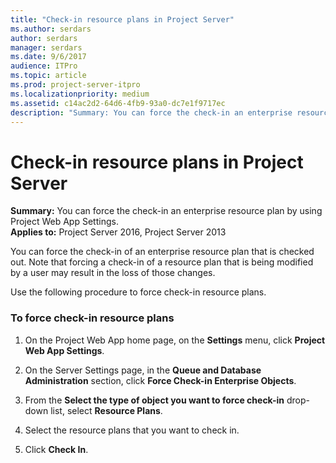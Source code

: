 ```yaml
---
title: "Check-in resource plans in Project Server"
ms.author: serdars
author: serdars
manager: serdars
ms.date: 9/6/2017
audience: ITPro
ms.topic: article
ms.prod: project-server-itpro
ms.localizationpriority: medium
ms.assetid: c14ac2d2-64d6-4fb9-93a0-dc7e1f9717ec
description: "Summary: You can force the check-in an enterprise resource plan by using Project Web App Settings."
---
```


# Check-in resource plans in Project Server
 
 **Summary:** You can force the check-in an enterprise resource plan by using Project Web App Settings.<br/>
**Applies to:** Project Server 2016, Project Server 2013
  
You can force the check-in of an enterprise resource plan that is checked out. Note that forcing a check-in of a resource plan that is being modified by a user may result in the loss of those changes.
  
Use the following procedure to force check-in resource plans.
  
### To force check-in resource plans

1. On the Project Web App home page, on the **Settings** menu, click **Project Web App Settings**.
    
2. On the Server Settings page, in the **Queue and Database Administration** section, click **Force Check-in Enterprise Objects**.
    
3. From the **Select the type of object you want to force check-in** drop-down list, select **Resource Plans**.
    
4. Select the resource plans that you want to check in.
    
5. Click **Check In**.
    

